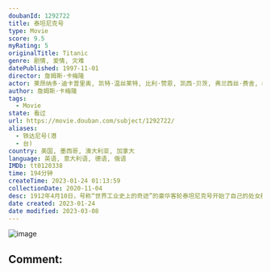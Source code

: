 ```yaml
---
doubanId: 1292722
title: 泰坦尼克号
type: Movie
score: 9.5
myRating: 5
originalTitle: Titanic
genre: 剧情, 爱情, 灾难
datePublished: 1997-11-01
director: 詹姆斯·卡梅隆
actor: 莱昂纳多·迪卡普里奥, 凯特·温丝莱特, 比利·赞恩, 凯西·贝茨, 弗兰西丝·费舍, 格劳瑞亚·斯图尔特, 比尔·帕克斯顿, 伯纳德·希尔, 大卫·沃纳, 维克多·加博, 乔纳森·海德, 苏茜·爱米斯, 刘易斯·阿伯内西, 尼古拉斯·卡斯柯恩, 阿那托利·萨加洛维奇, 丹尼·努齐, 杰森·贝瑞, 伊万·斯图尔特, 艾恩·格拉法德, 乔纳森·菲利普斯, 马克·林赛·查普曼, 理查德·格拉翰, 保罗·布赖特威尔, 艾瑞克·布里登, 夏洛特·查顿, 博纳德·福克斯, 迈克尔·英塞恩, 法妮·布雷特, 马丁·贾维斯, 罗莎琳·艾尔斯, 罗切尔·罗斯, 乔纳森·伊万斯, 西蒙·克雷恩, 爱德华德·弗莱彻, 斯科特·安德森, 马丁·伊斯特, 克雷格·凯利, 格雷戈里·库克, 利亚姆·图伊, 詹姆斯·兰开斯特, 艾尔莎·瑞雯, 卢·帕尔特, 泰瑞·佛瑞斯塔, 凯文·德·拉·诺伊, 詹姆斯·卡梅隆, 竹内结子, 詹姆斯·霍纳, 姜广涛, 罗恩·多纳基, 佐佐木澄江, 史蒂文·奎里, 詹妮特·戈德斯坦恩, undefined, undefined, 马丁·哈伯, 马丁·莱恩, 德里克·李, 保罗·赫伯特, 艾利克斯·欧文斯, undefined, 曲敬国, 刘之玲
author: 詹姆斯·卡梅隆
tags:
  - Movie
state: 看过
url: https://movie.douban.com/subject/1292722/
aliases:
  - 铁达尼号(港
  - 台)
country: 美国, 墨西哥, 澳大利亚, 加拿大
language: 英语, 意大利语, 德语, 俄语
IMDb: tt0120338
time: 194分钟
createTime: 2023-01-24 01:13:59
collectionDate: 2020-11-04
desc: 1912年4月10日，号称“世界工业史上的奇迹”的豪华客轮泰坦尼克号开始了自己的处女航，从英国的南安普顿出发驶往美国纽约。富家少女罗丝（凯特•温丝莱特）与母亲及未婚夫卡尔坐上了头等舱；另一边，放荡不...
date created: 2023-01-24
date modified: 2023-03-08
---
```


![image](p457760035.jpg)

Comment:
---
